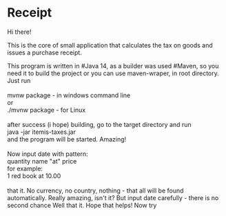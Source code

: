 # Receipt

Hi there!

This is the core of small application
that calculates the tax on goods and issues a purchase receipt.<br>

This program is written in #Java 14,
as a builder was used #Maven, so you need it to build the project
or you can use maven-wraper, in root directory.
Just run<br>
<br>mvnw package      - in windows command line<br>
or<br>
./mvnw package    - for Linux<br>
<br>after success (i hope) building, go to the target directory and
run<br> java -jar itemis-taxes.jar<br> and the program will be started. Amazing!<br>
<br>Now input date with pattern:<br>
quantity name "at" price<br>
for example:<br>
1 red book at 10.00<br>
<br>that it. No currency, no country, nothing - that all will be found automatically. Really amazing, isn't it?
But input date carefully - there is no second chance
Well that it. Hope that helps! Now try

